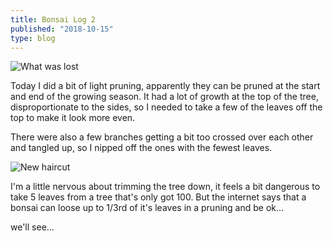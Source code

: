```yaml
---
title: Bonsai Log 2
published: "2018-10-15"
type: blog
---
```


![What was lost](../media/img/Bonsai3.jpg)

Today I did a bit of light pruning, apparently they can be pruned at the start and end of the growing season. It had a lot of growth at the top of the tree, disproportionate to the sides, so I needed to take a few of the leaves off the top to make it look more even.

There were also a few branches getting a bit too crossed over each other and tangled up, so I nipped off the ones with the fewest leaves.

![New haircut](../media/img/Bonsai4.jpg)

I'm a little nervous about trimming the tree down, it feels a bit dangerous to take 5 leaves from a tree that's only got 100. But the internet says that a bonsai can loose up to 1/3rd of it's leaves in a pruning and be ok...

we'll see...
